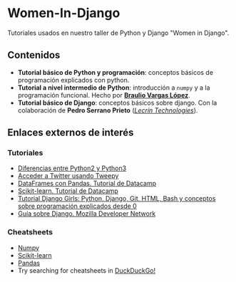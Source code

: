 # Women-In-Django
Tutoriales usados en nuestro taller de Python y Django "Women in Django".

## Contenidos
* __Tutorial básico de Python y programación__: conceptos básicos de programación explicados con python.
* __Tutorial a nivel intermedio de Python__: introducción a `numpy` y a la programación funcional. Hecho por [__Braulio Vargas López__](https://github.com/brauliov).
* __Tutorial básico de Django__: conceptos básicos sobre django. Con la colaboración de __Pedro Serrano Prieto__ ([_Lecrín Technologies_](https://lecrintech.com/)).

## Enlaces externos de interés
### Tutoriales
* [Diferencias entre Python2 y Python3](https://www.digitalocean.com/community/tutorials/python-2-vs-python-3-practical-considerations-2)
* [Acceder a Twitter usando Tweepy](https://www.digitalocean.com/community/tutorials/how-to-authenticate-a-python-application-with-twitter-using-tweepy-on-ubuntu-14-04)
* [DataFrames con Pandas. Tutorial de Datacamp](https://www.datacamp.com/community/tutorials/pandas-tutorial-dataframe-python)
* [Scikit-learn. Tutorial de Datacamp](https://www.datacamp.com/community/tutorials/machine-learning-python)
* [Tutorial Django Girls: Python, Django, Git, HTML, Bash y conceptos sobre programación explicados desde 0](https://tutorial.djangogirls.org/en/)
* [Guía sobre Django. Mozilla Developer Network](https://developer.mozilla.org/en-US/docs/Learn/Server-side/Django)

### Cheatsheets
* [Numpy](https://www.datacamp.com/community/blog/python-numpy-cheat-sheet)
* [Scikit-learn](https://www.datacamp.com/community/blog/scikit-learn-cheat-sheet)
* [Pandas](https://www.datacamp.com/community/blog/python-pandas-cheat-sheet)
* Try searching for cheatsheets in [DuckDuckGo!](https://duckduckgo.com/)
